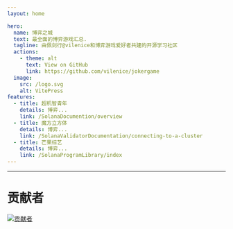 ```yaml
---
layout: home

hero:
  name: 博弈之城
  text: 最全面的博弈游戏汇总.
  tagline: 由佩剑行@vilenice和博弈游戏爱好者共建的开源学习社区
  actions:
    - theme: alt
      text: View on GitHub
      link: https://github.com/vilenice/jokergame
  image:
    src: /logo.svg
    alt: VitePress
features:
  - title: 超机智青年
    details: 博弈...
    link: /SolanaDocumention/overview
  - title: 魔方立方体
    details: 博弈...
    link: /SolanaValidatorDocumentation/connecting-to-a-cluster
  - title: 芒果综艺
    details: 博弈...
    link: /SolanaProgramLibrary/index
---
```


---------

# 贡献者
[![贡献者](https://contrib.rocks/image?repo=vilenice/jokergame "contributors")](https://github.com/vilenice/jokergame/graphs/contributors)

<style>
:root {
  --vp-home-hero-name-color: transparent;
  --vp-home-hero-name-background: -webkit-linear-gradient(120deg, #bd34fe 30%, #41d1ff);

  --vp-home-hero-image-background-image: linear-gradient(-45deg, #bd34fe 50%, #47caff 50%);
  --vp-home-hero-image-filter: blur(44px);
}

@media (min-width: 640px) {
  :root {
    --vp-home-hero-image-filter: blur(56px);
  }
}

@media (min-width: 960px) {
  :root {
    --vp-home-hero-image-filter: blur(68px);
  }
}
</style>
